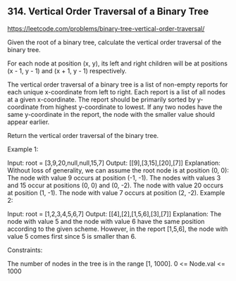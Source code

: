 ## 314. Vertical Order Traversal of a Binary Tree

https://leetcode.com/problems/binary-tree-vertical-order-traversal/

Given the root of a binary tree, calculate the vertical order traversal of the binary tree.

For each node at position (x, y), its left and right children will be at positions (x - 1, y - 1) and (x + 1, y - 1) respectively.

The vertical order traversal of a binary tree is a list of non-empty reports for each unique x-coordinate from left to right. Each report is a list of all nodes at a given x-coordinate. The report should be primarily sorted by y-coordinate from highest y-coordinate to lowest. If any two nodes have the same y-coordinate in the report, the node with the smaller value should appear earlier.

Return the vertical order traversal of the binary tree.

Example 1:

Input: root = [3,9,20,null,null,15,7]
Output: [[9],[3,15],[20],[7]]
Explanation: Without loss of generality, we can assume the root node is at position (0, 0):
The node with value 9 occurs at position (-1, -1).
The nodes with values 3 and 15 occur at positions (0, 0) and (0, -2).
The node with value 20 occurs at position (1, -1).
The node with value 7 occurs at position (2, -2).
Example 2:

Input: root = [1,2,3,4,5,6,7]
Output: [[4],[2],[1,5,6],[3],[7]]
Explanation: The node with value 5 and the node with value 6 have the same position according to the given scheme.
However, in the report [1,5,6], the node with value 5 comes first since 5 is smaller than 6.

Constraints:

The number of nodes in the tree is in the range [1, 1000].
0 <= Node.val <= 1000
